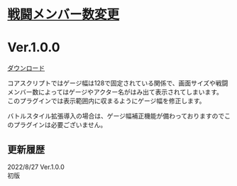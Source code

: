 # [戦闘メンバー数変更](https://raw.githubusercontent.com/nuun888/MZ/master/NUUN_BattleGaugeWidthFix.js)
# Ver.1.0.0
[ダウンロード](https://raw.githubusercontent.com/nuun888/MZ/master/NUUN_BattleGaugeWidthFix.js)  

コアスクリプトではゲージ幅は128で固定されている関係で、画面サイズや戦闘メンバー数によってはゲージやアクター名がはみ出て表示されてしまいます。  
このプラグインでは表示範囲内に収まるようにゲージ幅を修正します。  

バトルスタイル拡張導入の場合は、ゲージ幅補正機能が備わっておりますのでこのプラグインは必要ございません。  

## 更新履歴
2022/8/27 Ver.1.0.0  
初版  
